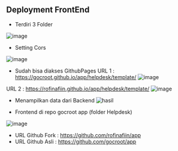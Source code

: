 ## Deployment FrontEnd
- Terdiri 3 Folder 

![image](https://user-images.githubusercontent.com/103984959/226232855-3222d34f-cfb5-4177-805a-79045f26f92b.png)

- Setting Cors

![image](https://user-images.githubusercontent.com/103984959/226232932-945edfb3-4faa-4ea1-a4c5-196b0a460d67.png)

- Sudah bisa diakses GithubPages
 URL 1 :  https://gocroot.github.io/app/helpdesk/template/
![image](https://user-images.githubusercontent.com/103984959/226233105-5883c939-1ba3-4e68-8733-8bffa00578a8.png)

URL 2 : https://rofinafiin.github.io/app/helpdesk/template/
![image](https://user-images.githubusercontent.com/103984959/226233398-a4a0a489-9d63-49ca-9495-2c94259b5347.png)

- Menampilkan data dari Backend
![hasil](https://user-images.githubusercontent.com/103984959/226233733-c330a3d5-5e4e-4432-aa4e-30f6a3e77c64.png)

- Frontend di repo gocroot app (folder Helpdesk)

![image](https://user-images.githubusercontent.com/103984959/226233870-e73c8e8b-d657-4d8c-b64a-0a3501175952.png)

- URL Github Fork : https://github.com/rofinafiin/app
- URL Github Asli : https://github.com/gocroot/app
